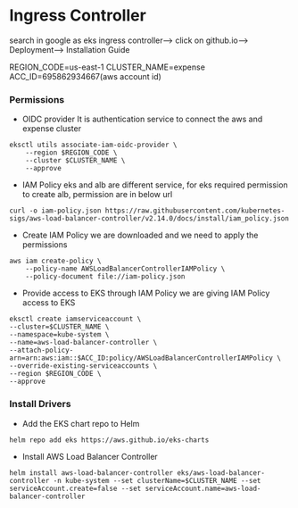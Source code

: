# Ingress Controller

search in google as eks ingress controller--> click on github.io--> Deployment--> Installation Guide

REGION_CODE=us-east-1
CLUSTER_NAME=expense
ACC_ID=695862934667(aws account id)

### Permissions

* OIDC provider
It is authentication service to connect the aws and expense cluster

```
eksctl utils associate-iam-oidc-provider \
    --region $REGION_CODE \
    --cluster $CLUSTER_NAME \
    --approve
```

* IAM Policy
eks and alb are different service, for eks required permission to create alb, permission are in below url  
```
curl -o iam-policy.json https://raw.githubusercontent.com/kubernetes-sigs/aws-load-balancer-controller/v2.14.0/docs/install/iam_policy.json
```
* Create IAM Policy
we are downloaded and we need to apply the permissions
```
aws iam create-policy \
    --policy-name AWSLoadBalancerControllerIAMPolicy \
    --policy-document file://iam-policy.json
```
* Provide access to EKS through IAM Policy
we are giving IAM Policy access to EKS 

```
eksctl create iamserviceaccount \
--cluster=$CLUSTER_NAME \
--namespace=kube-system \
--name=aws-load-balancer-controller \
--attach-policy-arn=arn:aws:iam::$ACC_ID:policy/AWSLoadBalancerControllerIAMPolicy \
--override-existing-serviceaccounts \
--region $REGION_CODE \
--approve
```

### Install Drivers

* Add the EKS chart repo to Helm
```
helm repo add eks https://aws.github.io/eks-charts
```

* Install AWS Load Balancer Controller
```
helm install aws-load-balancer-controller eks/aws-load-balancer-controller -n kube-system --set clusterName=$CLUSTER_NAME --set serviceAccount.create=false --set serviceAccount.name=aws-load-balancer-controller
```
